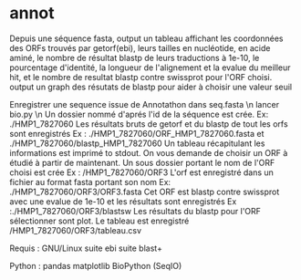 # annot

Depuis une séquence fasta, output un tableau affichant les coordonnées des ORFs trouvés par getorf(ebi), leurs tailles en nucléotide, en acide aminé, le nombre de résultat blastp de leurs traductions à 1e-10, le pourcentage d'identité, la longueur de l'alignement et la evalue du meilleur hit, et le nombre de resultat blastp contre swissprot pour l'ORF choisi.
output un graph des résutats de blastp pour aider à choisir une valeur seuil 

Enregistrer une sequence issue de Annotathon dans seq.fasta \n
lancer bio.py \n
Un dossier nommé d'aprés l'id de la séquence est crée. Ex: ./HMP1_7827060
Les résultats bruts de getorf et du blastp de tout les orfs sont enregistrés Ex : ./HMP1_7827060/ORF_HMP1_7827060.fasta et ./HMP1_7827060/blastp_HMP1_7827060
Un tableau récapitulant les informations est imprimé to stdout. 
On vous demande de choisir un ORF à étudié à partir de maintenant.
Un sous dossier portant le nom de l'ORF choisi est crée Ex : /HMP1_7827060/ORF3
L'orf est enregistré dans un fichier au format fasta portant son nom Ex: ./HMP1_7827060/ORF3/ORF3.fasta
Cet ORF est blastp contre swissprot avec une evalue de 1e-10 et les résultats sont enregistrés Ex :./HMP1_7827060/ORF3/blastsw
Les résultats du blastp pour l'ORF sélectionner sont plot.
Le tableau est enregistré /HMP1_7827060/ORF3/tableau.csv


Requis : 
GNU/Linux
suite ebi 
suite blast+

Python : 
pandas
matplotlib
BioPython (SeqIO)
